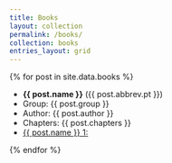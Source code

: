 ```yaml
---
title: Books
layout: collection
permalink: /books/
collection: books
entries_layout: grid
---
```


{% for post in site.data.books %}
  <article>
    <ul>
      <li><strong>{{ post.name }}</strong> ({{ post.abbrev.pt }})</li>
      <li>Group: {{ post.group }}</li>
      <li>Author: {{ post.author }}</li>
      <li>Chapters: {{ post.chapters }}</li>
<li><a target="_blank" href="/b?{{ post.abbrev.pt }}/1/{{ post.chapters }}">{{ post.name }} 1:</a></li>
    </ul>
  </article>
{% endfor %}
